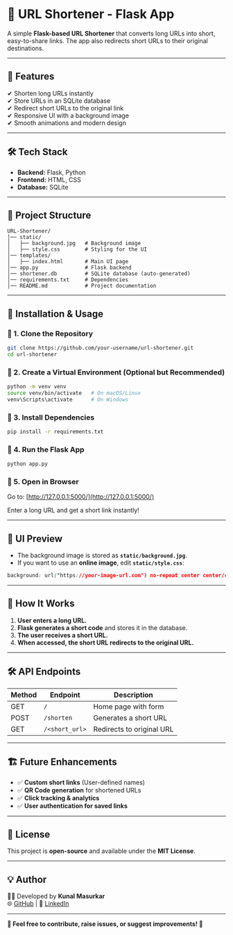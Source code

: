 # 🔗 URL Shortener - Flask App

A simple **Flask-based URL Shortener** that converts long URLs into short, easy-to-share links. The app also redirects short URLs to their original destinations.

---

## 🌟 Features
✔ Shorten long URLs instantly  
✔ Store URLs in an SQLite database  
✔ Redirect short URLs to the original link  
✔ Responsive UI with a background image  
✔ Smooth animations and modern design  

---

## 🛠 Tech Stack
- **Backend:** Flask, Python  
- **Frontend:** HTML, CSS  
- **Database:** SQLite  

---

## 📂 Project Structure
```
URL-Shortener/
│── static/
│   ├── background.jpg   # Background image
│   ├── style.css        # Styling for the UI
│── templates/  
│   ├── index.html       # Main UI page  
│── app.py               # Flask backend  
│── shortener.db         # SQLite database (auto-generated)  
│── requirements.txt     # Dependencies  
│── README.md            # Project documentation  
```

---

## 🚀 Installation & Usage

### 🔹 1. Clone the Repository
```sh
git clone https://github.com/your-username/url-shortener.git
cd url-shortener
```

### 🔹 2. Create a Virtual Environment (Optional but Recommended)
```sh
python -m venv venv
source venv/bin/activate   # On macOS/Linux
venv\Scripts\activate      # On Windows
```

### 🔹 3. Install Dependencies
```sh
pip install -r requirements.txt
```

### 🔹 4. Run the Flask App
```sh
python app.py
```

### 🔹 5. Open in Browser
Go to: [http://127.0.0.1:5000/](http://127.0.0.1:5000/)  

Enter a long URL and get a short link instantly!

---

## 🎨 UI Preview
- The background image is stored as **`static/background.jpg`**.
- If you want to use an **online image**, edit **`static/style.css`**:
```css
background: url("https://your-image-url.com") no-repeat center center/cover;
```

---

## 📌 How It Works
1. **User enters a long URL.**  
2. **Flask generates a short code** and stores it in the database.  
3. **The user receives a short URL.**  
4. **When accessed, the short URL redirects to the original URL.**  

---

## 🛠 API Endpoints
| Method | Endpoint       | Description                  |
|--------|---------------|------------------------------|
| GET    | `/`           | Home page with form         |
| POST   | `/shorten`    | Generates a short URL       |
| GET    | `/<short_url>` | Redirects to original URL  |

---

## 🏗 Future Enhancements
- ✅ **Custom short links** (User-defined names)
- ✅ **QR Code generation** for shortened URLs
- ✅ **Click tracking & analytics**
- ✅ **User authentication for saved links**

---

## 📜 License
This project is **open-source** and available under the **MIT License**.

---

## 💡 Author
👨‍💻 Developed by **Kunal Masurkar**  
🌐 [GitHub](https://github.com/KunalMasurkar) | 🔗 [LinkedIn](https://linkedin.com/in/kunal-masurkar-8494a123a)

---

**📢 Feel free to contribute, raise issues, or suggest improvements! 🚀**
```
